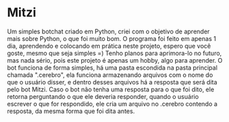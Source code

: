 # Mitzi


Um simples botchat criado em Python, criei com o objetivo de aprender mais sobre Python,
o que foi muito bom. O programa foi feito em apenas 1 dia, aprendendo e colocando em prática neste projeto,
espero que você goste, mesmo que seja simples =)
Tenho planos para aprimora-lo no futuro, mas nada sério, pois este projeto é apenas um hobby,
algo para aprender. O bot funciona de forma simples, há uma pasta escondida na pasta principal chamada ".cerebro",
ela funciona armazenando arquivos com o nome do que o usuário disser, e dentro desses arquivos
há a resposta que será dita pelo bot Mitzi. Caso o bot não tenha uma resposta para o que foi dito,
ele retorna perguntando o que ele deveria responder, quando o usuário escrever o que for respondido,
ele cria um arquivo no .cerebro contendo a resposta, da mesma forma que foi dita antes.
